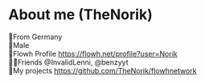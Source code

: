 # About me (TheNorik)
🚩From Germany\
👦Male\
🔵Flowh Profile https://flowh.net/profile?user=Norik \
🙋‍♂️Friends @InvalidLenni, @benzyyt\
💚My projects https://github.com/TheNorik/flowhnetwork
